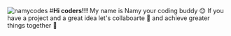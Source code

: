 ![namycodes](https://github.com/namycodes/namycodes/assets/122107350/ee81ea65-5b1b-4b0f-a428-15e957716efd)
#**Hi coders!!!**
My name is Namy your coding buddy 😊
If you have a project and a great idea let's collaboarte 🤙 and achieve greater things together 👏

